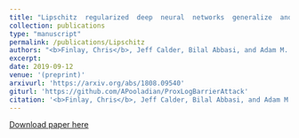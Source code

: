 ```yaml
---
title: "Lipschitz  regularized  deep  neural  networks  generalize  and  are adversarially  robust"
collection: publications
type: "manuscript"
permalink: /publications/Lipschitz
authors: "<b>Finlay, Chris</b>, Jeff Calder, Bilal Abbasi, and Adam M. Oberman"
excerpt: 
date: 2019-09-12
venue: '(preprint)'
arxivurl: 'https://arxiv.org/abs/1808.09540'
giturl: 'https://github.com/APooladian/ProxLogBarrierAttack'
citation: '<b>Finlay, Chris</b>, Jeff Calder, Bilal Abbasi, and Adam M. Oberman. &quot;Lipschitz  regularized  deep  neural  networks  generalize  and  are adversarially  robust.&quot; <i>arXiv preprint arXiv:1808.09540</i> (2019).'
---
```


[Download paper here]({{site.url}}/files/publications/Lipschitz.pdf)
